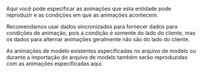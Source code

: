 Aqui você pode especificar as animações que esta entidade pode reproduzir e as condições em que as animações acontecem.

Recomendamos usar dados sincronizados para fornecer dados para condições de animação, pois a condição é somente do lado do cliente, mas os dados para alternar animações geralmente não são do lado do cliente.

As animações de modelo existentes especificadas no arquivo de modelo ou durante a importação do arquivo de modelo também serão reproduzidas com as animações especificadas aqui.
